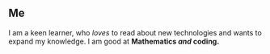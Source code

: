 ## Me
I am a keen learner, who *loves* to read about new technologies and wants to expand my knowledge. I am good at **Mathematics *and* coding.**

